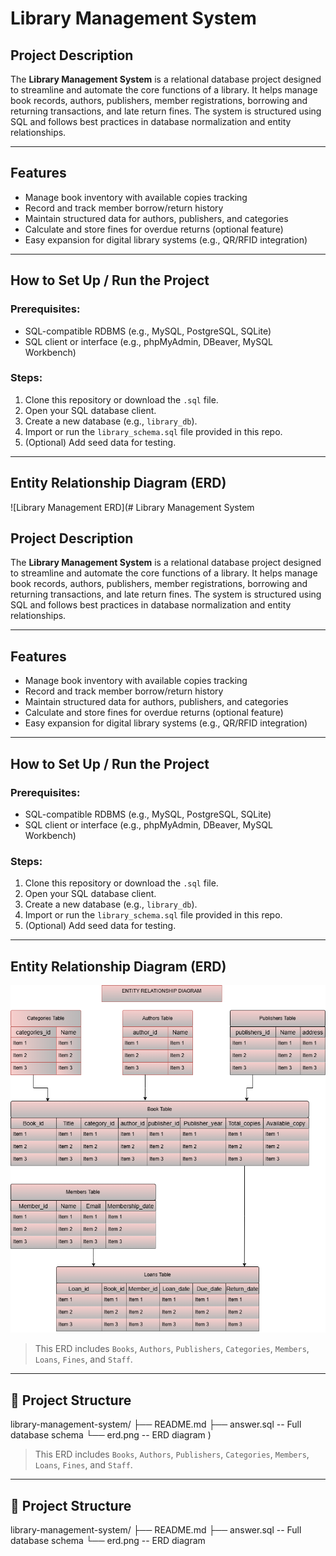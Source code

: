#  Library Management System

##  Project Description

The **Library Management System** is a relational database project designed to streamline and automate the core functions of a library. It helps manage book records, authors, publishers, member registrations, borrowing and returning transactions, and late return fines. The system is structured using SQL and follows best practices in database normalization and entity relationships.

---

##  Features

- Manage book inventory with available copies tracking
- Record and track member borrow/return history
- Maintain structured data for authors, publishers, and categories
- Calculate and store fines for overdue returns (optional feature)
- Easy expansion for digital library systems (e.g., QR/RFID integration)

---

## How to Set Up / Run the Project

### Prerequisites:
- SQL-compatible RDBMS (e.g., MySQL, PostgreSQL, SQLite)
- SQL client or interface (e.g., phpMyAdmin, DBeaver, MySQL Workbench)

### Steps:
1. Clone this repository or download the `.sql` file.
2. Open your SQL database client.
3. Create a new database (e.g., `library_db`).
4. Import or run the `library_schema.sql` file provided in this repo.
5. (Optional) Add seed data for testing.

---

## Entity Relationship Diagram (ERD)

![Library Management ERD](#  Library Management System

##  Project Description

The **Library Management System** is a relational database project designed to streamline and automate the core functions of a library. It helps manage book records, authors, publishers, member registrations, borrowing and returning transactions, and late return fines. The system is structured using SQL and follows best practices in database normalization and entity relationships.

---

##  Features

- Manage book inventory with available copies tracking
- Record and track member borrow/return history
- Maintain structured data for authors, publishers, and categories
- Calculate and store fines for overdue returns (optional feature)
- Easy expansion for digital library systems (e.g., QR/RFID integration)

---

## How to Set Up / Run the Project

### Prerequisites:
- SQL-compatible RDBMS (e.g., MySQL, PostgreSQL, SQLite)
- SQL client or interface (e.g., phpMyAdmin, DBeaver, MySQL Workbench)

### Steps:
1. Clone this repository or download the `.sql` file.
2. Open your SQL database client.
3. Create a new database (e.g., `library_db`).
4. Import or run the `library_schema.sql` file provided in this repo.
5. (Optional) Add seed data for testing.

---

## Entity Relationship Diagram (ERD)

![Library Management ERD](./erd.png)

> This ERD includes `Books`, `Authors`, `Publishers`, `Categories`, `Members`, `Loans`, `Fines`, and `Staff`.

---

## 📁 Project Structure

library-management-system/
├── README.md
├── answer.sql       -- Full database schema
└── erd.png                  -- ERD diagram
)  


> This ERD includes `Books`, `Authors`, `Publishers`, `Categories`, `Members`, `Loans`, `Fines`, and `Staff`.

---

## 📁 Project Structure

library-management-system/
├── README.md
├── answer.sql       -- Full database schema
└── erd.png                  -- ERD diagram
